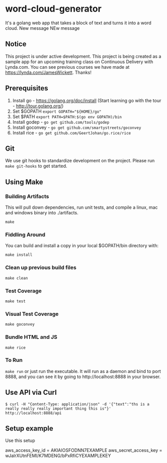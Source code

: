 # word-cloud-generator

It's a golang web app that takes a block of text and turns it into a word cloud.
New message
NEw message

## Notice

This project is under active development. This project is being created as a sample app for an upcoming training class on Continuous Delivery with Lynda.com. You can see previous courses we have made at https://lynda.com/JamesWickett. Thanks!

## Prerequisites

1. Install go - https://golang.org/doc/install (Start learning go with the tour - http://tour.golang.org/)
2. Set \$GOPATH `export GOPATH="${HOME}/go"`
3. Set \$PATH `export PATH=$PATH:$(go env GOPATH)/bin`
4. Install godep - `go get github.com/tools/godep`
5. Install goconvey - `go get github.com/smartystreets/goconvey`
6. Install rice - `go get github.com/GeertJohan/go.rice/rice`

## Git

We use git hooks to standardize development on the project. Please run `make git-hooks` to get started.

## Using Make

### Building Artifacts

This will pull down dependencies, run unit tests, and compile a linux, mac and windows binary into ./artifacts.

`make`

### Fiddling Around

You can build and install a copy in your local \$GOPATH/bin directory with:

```
make install
```

### Clean up previous build files

```
make clean
```

### Test Coverage

```
make test
```

### Visual Test Coverage

```
make goconvey
```

### Bundle HTML and JS

```
make rice
```

### To Run

`make run` or just run the executable. It will run as a daemon and bind to port 8888, and you can see it by going to http://localhost:8888 in your browser.

## Use API via Curl

```
$ curl -H "Content-Type: application/json" -d '{"text":"ths is a really really really important thing this is"}' http://localhost:8888/api
```

## Setup example

Use this setup

aws_access_key_id = AKIAIOSFODNN7EXAMPLE
aws_secret_access_key = wJalrXUtnFEMI/K7MDENG/bPxRfiCYEXAMPLEKEY
